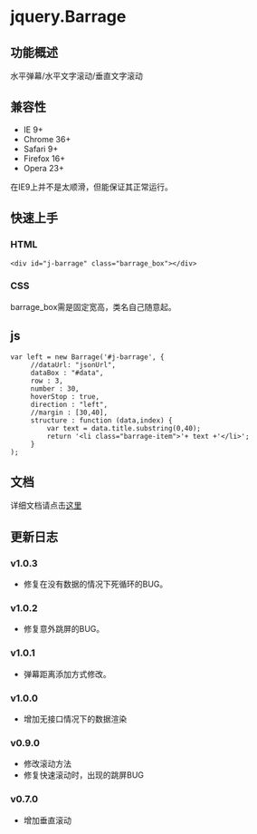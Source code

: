 # jquery.Barrage

## 功能概述
水平弹幕/水平文字滚动/垂直文字滚动

## 兼容性
- IE 9+
- Chrome 36+
- Safari 9+
- Firefox 16+
- Opera 23+

在IE9上并不是太顺滑，但能保证其正常运行。

## 快速上手
### HTML

	<div id="j-barrage" class="barrage_box"></div>

### CSS
barrage_box需是固定宽高，类名自己随意起。

## js
	var left = new Barrage('#j-barrage', {
	     //dataUrl: "jsonUrl",
         dataBox : "#data",
         row : 3,
         number : 30,
         hoverStop : true,
         direction : "left",
         //margin : [30,40],
         structure : function (data,index) {
             var text = data.title.substring(0,40);
             return '<li class="barrage-item">'+ text +'</li>';
         }
   	);


## 文档
详细文档请点击[这里](/doc/api.md) 

## 更新日志

### v1.0.3
- 修复在没有数据的情况下死循环的BUG。 

### v1.0.2
- 修复意外跳屏的BUG。 

### v1.0.1
- 弹幕距离添加方式修改。

### v1.0.0
- 增加无接口情况下的数据渲染

### v0.9.0
- 修改滚动方法
- 修复快速滚动时，出现的跳屏BUG

### v0.7.0
- 增加垂直滚动
